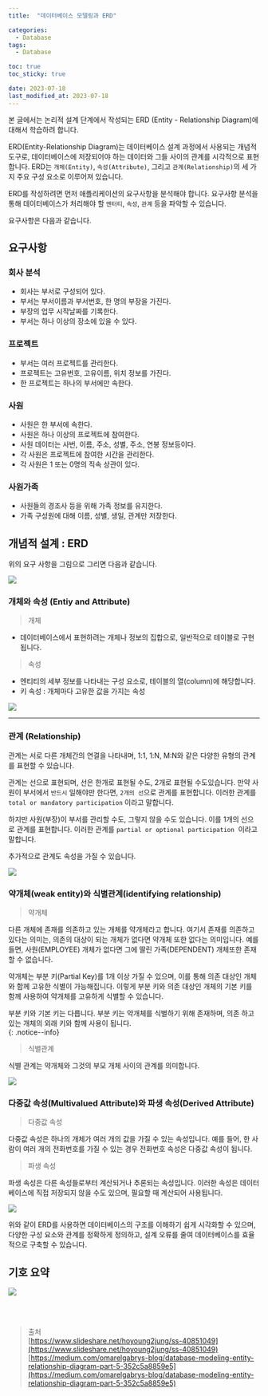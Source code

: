 ```yaml
---
title:  "데이터베이스 모델링과 ERD"

categories:
  - Database
tags:
  - Database

toc: true
toc_sticky: true

date: 2023-07-18
last_modified_at: 2023-07-18
---
```


본 글에서는 논리적 설계 단계에서 작성되는 ERD (Entity - Relationship Diagram)에 대해서 학습하려 합니다.

ERD(Entity-Relationship Diagram)는 데이터베이스 설계 과정에서 사용되는 개념적 도구로, 데이터베이스에 저장되어야 하는 데이터와 그들 사이의 관계를 시각적으로 표현합니다. ERD는 `개체(Entity)`, `속성(Attribute)`, 그리고 `관계(Relationship)`의 세 가지 주요 구성 요소로 이루어져 있습니다.

ERD를 작성하려면 먼저 애플리케이션의 요구사항을 분석해야 합니다. 요구사항 분석을 통해 데이터베이스가 처리해야 할 `엔터티`, `속성`, `관계` 등을 파악할 수 있습니다.

요구사항은 다음과 같습니다.

## 요구사항

### 회사 분석

-   회사는 부서로 구성되어 있다.
-   부서는 부서이름과 부서번호, 한 명의 부장을 가진다.
-   부장의 업무 시작날짜를 기록한다.
-   부서는 하나 이상의 장소에 있을 수 있다.

### 프로젝트

-   부서는 여러 프로젝트를 관리한다.
-   프로젝트는 고유번호, 고유이름, 위치 정보를 가진다.
-   한 프로젝트는 하나의 부서에만 속한다.

### 사원

-   사원은 한 부서에 속한다.
-   사원은 하나 이상의 프로젝트에 참여한다.
-   사원 데이터는 사번, 이름, 주소, 성별, 주소, 연봉 정보등이다.
-   각 사원은 프로젝트에 참여한 시간을 관리한다.
-   각 사원은 1 또는 0명의 직속 상관이 있다.

### 사원가족

-   사원들의 경조사 등을 위해 가족 정보를 유지한다.
-   가족 구성원에 대해 이름, 성별, 생일, 관계만 저장한다.

## 개념적 설계 : ERD

위의 요구 사항을 그림으로 그리면 다음과 같습니다.

![](https://img1.daumcdn.net/thumb/R1280x0/?scode=mtistory2&fname=https%3A%2F%2Fblog.kakaocdn.net%2Fdn%2FcUr1O4%2FbtscCCHvkPB%2FE93YDMFK3rXo3GeFkcZGVk%2Fimg.png)

### 개체와 속성 (Entiy and Attribute)

> 개체

-   데이터베이스에서 표현하려는 개체나 정보의 집합으로, 일반적으로 테이블로 구현됩니다.

> 속성

-   엔티티의 세부 정보를 나타내는 구성 요소로, 테이블의 열(column)에 해당합니다.
-   키 속성 : 개체마다 고유한 값을 가지는 속성

![](https://img1.daumcdn.net/thumb/R1280x0/?scode=mtistory2&fname=https%3A%2F%2Fblog.kakaocdn.net%2Fdn%2FbJGqZP%2FbtscGTvaGFZ%2Fkd0dZx3giN6Tv2W1HkRmpK%2Fimg.png)

---

### 관계 (Relationship)

관계는 서로 다른 개체간의 연결을 나타내며, 1:1, 1:N, M:N와 같은 다양한 유형의 관계를 표현할 수 있습니다.

관계는 선으로 표현되며, 선은 한개로 표현될 수도, 2개로 표현될 수도있습니다.
만약 사원이 부서에서 `반드시` 일해야만 한다면, `2개의 선`으로 관계를 표현합니다.
이러한 관계를 `total or mandatory participation` 이라고 말합니다.

하지만 사원(부장)이 부서를 관리할 수도, 그렇지 않을 수도 있습니다. 이를 1개의 선으로 관계를 표현합니다. 이러한 관계를 `partial or optional participation`  이라고 말합니다.

추가적으로 관계도 속성을 가질 수 있습니다.

![](https://img1.daumcdn.net/thumb/R1280x0/?scode=mtistory2&fname=https%3A%2F%2Fblog.kakaocdn.net%2Fdn%2FcEIlo4%2FbtscKFPPTdr%2FDsY44TRUKruisVG8tKxv40%2Fimg.png)


### 약개체(weak entity)와 식별관계(identifying relationship)

> 약개체

다른 개체에 존재를 의존하고 있는 개체를 약개체라고 합니다.
여기서 존재를 의존하고 있다는 의미는, 의존의 대상이 되는 개체가 없다면 약개체 또한 없다는 의미입니다. 예를 들면, 사원(EMPLOYEE) 개체가 없다면 그에 딸린 가족(DEPENDENT) 개체또한 존재할 수 없습니다.

약개체는 부분 키(Partial Key)를 1개 이상 가질 수 있으며, 이를 통해 의존 대상인 개체와 함께 고유한 식별이 가능해집니다. 이렇게 부분 키와 의존 대상인 개체의 기본 키를 함께 사용하여 약개체를 고유하게 식별할 수 있습니다.

부분 키와 기본 키는 다릅니다. 부분 키는 약개체를 식별하기 위해 존재하며, 의존 하고 있는 개체의 외래 키와 함께 사용이 됩니다.  
{: .notice--info}

> 식별관계

식별 관계는 약개체와 그것의 부모 개체 사이의 관계를 의미합니다.

![](https://img1.daumcdn.net/thumb/R1280x0/?scode=mtistory2&fname=https%3A%2F%2Fblog.kakaocdn.net%2Fdn%2FytuIt%2FbtscGI1mFm3%2FvIKx3hssHrKbZegGPosqkK%2Fimg.png)


### 다중값 속성(Multivalued Attribute)와 파생 속성(Derived Attribute)

> 다중값 속성

다중값 속성은 하나의 개체가 여러 개의 값을 가질 수 있는 속성입니다. 예를 들어, 한 사람이 여러 개의 전화번호를 가질 수 있는 경우 전화번호 속성은 다중값 속성이 됩니다.

> 파생 속성

파생 속성은 다른 속성들로부터 계산되거나 추론되는 속성입니다. 이러한 속성은 데이터베이스에 직접 저장되지 않을 수도 있으며, 필요할 때 계산되어 사용됩니다.

![](https://img1.daumcdn.net/thumb/R1280x0/?scode=mtistory2&fname=https%3A%2F%2Fblog.kakaocdn.net%2Fdn%2F1AGuJ%2FbtscQxywxzt%2Fgc6qZuvwRFIZgLwhE6fvQk%2Fimg.png)

위와 같이 ERD를 사용하면 데이터베이스의 구조를 이해하기 쉽게 시각화할 수 있으며, 다양한 구성 요소와 관계를 정확하게 정의하고, 설계 오류를 줄여 데이터베이스를 효율적으로 구축할 수 있습니다.

## 기호 요약

![](https://img1.daumcdn.net/thumb/R1280x0/?scode=mtistory2&fname=https%3A%2F%2Fblog.kakaocdn.net%2Fdn%2FdEBDRT%2FbtscHmRlDl8%2FMKRyhMdGTRrzqkm5KfpD21%2Fimg.jpg)

<br>
<br>

> 출처  
> [https://www.slideshare.net/hoyoung2jung/ss-40851049](https://www.slideshare.net/hoyoung2jung/ss-40851049)  
> [https://medium.com/omarelgabrys-blog/database-modeling-entity-relationship-diagram-part-5-352c5a8859e5](https://medium.com/omarelgabrys-blog/database-modeling-entity-relationship-diagram-part-5-352c5a8859e5)